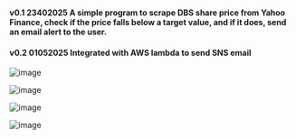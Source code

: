### 
#### v0.1 23402025 A simple program to scrape DBS share price from Yahoo Finance, check if the price falls below a target value, and if it does, send an email alert to the user.
#### v0.2 01052025 Integrated with AWS lambda to send SNS email  




![image](https://github.com/user-attachments/assets/57764dde-a2f3-49fb-bf04-bfe659a1060a)


![image](https://github.com/user-attachments/assets/e4454939-3193-4488-89da-817d41dc4641)


![image](https://github.com/user-attachments/assets/73625ab8-0253-42a5-ba90-185052572381)


![image](https://github.com/user-attachments/assets/dd607439-d9cf-4074-8f66-43b9716c6bba)


